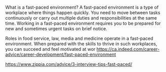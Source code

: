 What is a fast-paced environment?
A fast-paced environment is a type of workplace where things happen quickly. You need to move between tasks continuously or carry out multiple duties and responsibilities at the same time. Working in a fast-paced environment requires you to be prepared for new and sometimes urgent tasks on brief notice.

Roles in food service, law, media and medicine operate in a fast-paced environment. When prepared with the skills to thrive in such workplaces, you can succeed and feel motivated at wor
https://ca.indeed.com/career-advice/career-development/fast-paced-environment


https://www.zippia.com/advice/3-interview-tips-fast-paced/